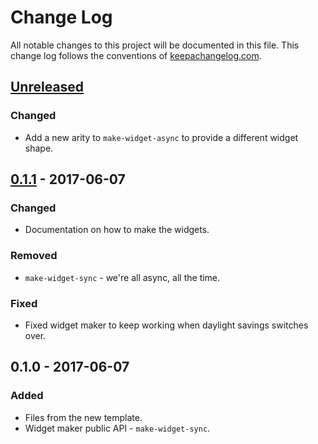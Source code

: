 # Change Log
All notable changes to this project will be documented in this file. This change log follows the conventions of [keepachangelog.com](http://keepachangelog.com/).

## [Unreleased]
### Changed
- Add a new arity to `make-widget-async` to provide a different widget shape.

## [0.1.1] - 2017-06-07
### Changed
- Documentation on how to make the widgets.

### Removed
- `make-widget-sync` - we're all async, all the time.

### Fixed
- Fixed widget maker to keep working when daylight savings switches over.

## 0.1.0 - 2017-06-07
### Added
- Files from the new template.
- Widget maker public API - `make-widget-sync`.

[Unreleased]: https://github.com/your-name/url_checker/compare/0.1.1...HEAD
[0.1.1]: https://github.com/your-name/url_checker/compare/0.1.0...0.1.1
